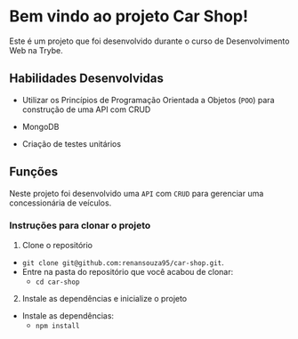 # Bem vindo ao projeto Car Shop!

Este é um projeto que foi desenvolvido durante o curso de Desenvolvimento Web na Trybe.



## Habilidades Desenvolvidas
  * Utilizar os Princípios de Programação Orientada a Objetos (`POO`) para construção de uma API com CRUD
  
  * MongoDB
  
  * Criação de testes unitários



## Funções
Neste projeto foi desenvolvido uma `API` com `CRUD` para gerenciar uma concessionária de veículos.



### Instruções para clonar o projeto

1. Clone o repositório
  * `git clone git@github.com:renansouza95/car-shop.git`.
  * Entre na pasta do repositório que você acabou de clonar:
    * `cd car-shop`

2. Instale as dependências e inicialize o projeto
  * Instale as dependências:
    * `npm install`
